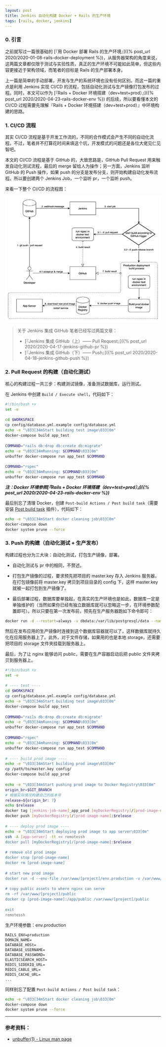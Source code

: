 ```yaml
---
layout: post
title: Jenkins 自动化构建 Docker + Rails 的生产环境
tags: [rails, docker, jenkins]
---
```


### 0. 引言

之前就写过一篇很基础的 [『用 Docker 部署 Rails 的生产环境』]({% post_url 2020/2020-01-08-rails-docker-deployment %})，从服务器架构的角度来说，这两篇文章都仅限于测试与实验性质，真正的生产环境不可能如此简单，但这些内容更接近于架构领域，而笔者的目标是 Rails 的生产部署本身。

上一篇是简单的手动部署，开发与生产的系统环境也没有任何区别。而这一篇的重点是利用 Jenkins 实现 CI/CD 的流程，包括自动化测试与生产镜像打包发布的过程。同时，本文可以作为 [『Rails + Docker 环境搭建（dev+test+prod）』]({% post_url 2020/2020-04-23-rails-docker-env %}) 的后续，所以要看懂本文的 CI/CD 过程需要先理解『Rails + Docker 环境搭建（dev+test+prod）』中环境构建的思路。

### 1. CI/CD 流程

其实 CI/CD 流程是基于开发工作流的，不同的合作模式会产生不同的自动化流程。不过，笔者并不打算花时间来填这个坑，开发模式的问题还是各位大佬见仁见智吧。

本文的 CI/CD 流程是基于 GitHub 的，大致思路是，GitHub Pull Request 用来触发自动化测试流程，最后的 merge 留给人为操作；另一方面，Jenkins 监听 GitHub 的 Push 操作，如果 push 的分支是发布分支，则开始构建自动化发布流程。所以要创建两个 Jenkins Job，一个监听 pr，一个监听 push。

来看一下整个 CI/CD 的流程图：

![cicd-workflow](/assets/img/posts/2020/jenkins-cicd/cicd-workflow.jpg "CI/CD workflow")

> 关于 Jenkins 集成 GitHub 笔者已经写过两篇文章：
> * [『Jenkins 集成 GitHub（上）—— Pull Request』]({% post_url 2020/2020-04-17-jenkins-github-pr %}) 
> * [『Jenkins 集成 GitHub（下）—— Push』]({% post_url 2020/2020-04-18-jenkins-github-push %}) 

### 2. Pull Request 的构建（自动化测试）

核心的构建过程一共三步：构建测试镜像，准备测试数据库，运行测试。

在 Jenkins 中创建 `Build / Execute shell`，代码如下：

```bash
#!/bin/bash +x
set -e

cd $WORKSPACE
cp config/database.yml.example config/database.yml
echo -e "\033[34mStart building test image\033[0m"
docker-compose build app_test

COMMAND="rails db:drop db:create db:migrate"
echo -e "\033[34mRunning: $COMMAND\033[0m"
unbuffer docker-compose run app_test $COMMAND

COMMAND="rspec"
echo -e "\033[34mRunning: $COMMAND\033[0m"
unbuffer docker-compose run app_test $COMMAND
```

***注：Docker 环境参照[『Rails + Docker 环境搭建（dev+test+prod）』]({% post_url 2020/2020-04-23-rails-docker-env %})***

最后别忘了清理 Docker，创建 `Post-build Actions / Post build task`（需要安装 [Post build task](https://plugins.jenkins.io/postbuild-task/) 插件），代码如下：

```bash
echo -e "\033[34mStart docker cleaning job\033[0m"
docker-compose down
docker system prune --force
```

### 3. Push 的构建（自动化测试 + 生产发布）

构建过程也分为三大块：自动化测试，打包生产镜像，部署。

* 自动化测试与 pr 中的相同，不赘述。

* 打包生产镜像的过程，要求预先把项目的 master.key 存入 Jenkins 服务器，在打包镜像前将 master.key 拷贝到项目目录的 config 下，这样 master.key 就被一起打包到生产镜像了。

* 最后部署过程，数据库要单独起，在真实的生产环境也是如此，数据库一定是单独维护的（当然如果你已经有独立数据库就可以忽略这一步，在环境参数配置即可）。所以只要在第一次发布前，预先在生产服务器跑如下命令即可：

```bash
docker run -d --restart=always -v dbdata:/var/lib/postgresql/data --name [db-name] postgres
```

然后在发布应用的生产镜像时连接到这个数据库容器就可以了，这样数据库就持久化在应用服务器上了。此外，对于文件存储，如果用的也是本地 storage，还需要把项目的 storage 文件夹挂载到服务器上。

最后，为了让 nginx 能够访问 public，需要在生产容器启动后把 public 文件夹拷贝到服务器上。

```bash
#!/bin/bash +x
set -e

# ---- test ----
cd $WORKSPACE
cp config/database.yml.example config/database.yml
echo -e "\033[34mStart building test image\033[0m"
docker-compose build app_test

COMMAND="rails db:drop db:create db:migrate"
echo -e "\033[34mRunning: $COMMAND\033[0m"
unbuffer docker-compose run app_test $COMMAND

COMMAND="rspec"
echo -e "\033[34mRunning: $COMMAND\033[0m"
unbuffer docker-compose run app_test $COMMAND

# ---- build prod image ----
echo -e "\033[34mStart building prod image\033[0m"
cp /path/to/master.key config/
docker-compose build app_prod

echo -e "\033[34mStart pushing prod image to Docker Registry\033[0m"
origin_br=$GIT_BRANCH
# 根据实际情况构建自己的版本号
release=${origin_br: 7}
echo $release
docker tag [jenkins-job-name]_app_prod [myDockerRegistry]/[prod-image-name]:$release
docker push [myDockerRegistry]/[prod-image-name]:$release

# ---- deploy prod image ----
echo -e "\033[34mStart deploying prod image to app server\033[0m"
ssh -A [app-server] -tt << remotessh
docker pull [myDockerRegistry]/[prod-image-name]:$release

# remove old prod image
docker stop [prod-image-name]
docker rm [prod-image-name]

# start new prod image
docker run -d --env-file /var/www/[project]/env.production -v /var/www/[project]/storage:/app/storage -p 3000:3000 --link [db-name]:db --name [prod-image-name] [myDockerRegistry]/[prod-image-name]:$release puma -C config/puma.rb

# copy public assets to where nginx can serve
rm -rf /var/www/[project]/public
docker cp [prod-image-name]:/app/public /var/www/[project]/public

exit
remotessh
```

生产环境参数：env.production

```
RAILS_ENV=production
DOMAIN_NAME=
DATABASE_HOSt=
DATABASE_USERNAME=
DATABASE_PASSWORD=
ELASTICSEARCH_HOST=
REDIS_SIDEKIQ_URL=
REDIS_CABLE_URL=
REDIS_CACHE_URL=
...
```

同样别忘了配置 `Post-build Actions / Post build task`：

```bash
echo -e "\033[34mStart docker cleaning job\033[0m"
docker-compose down
docker system prune --force
```

---

### 参考资料：

* [unbuffer(1) - Linux man page](https://linux.die.net/man/1/unbuffer)

